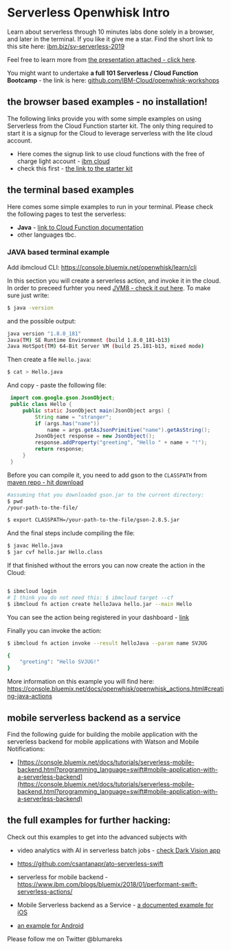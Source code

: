 # Serverless Openwhisk Intro
 
Learn about serverless through 10 minutes labs done solely in a browser, and later in the terminal. If you like it give me a star. Find the short link to this site here: [ibm.biz/sv-serverless-2019](http://ibm.biz/sv-serverless-2019)

Feel free to learn more from [the presentation attached - click here](Sadowski-Cloud-Functions-SSA-small.pdf).

You might want to undertake **a full 101 Serverless / Cloud Function Bootcamp** - the link is here: [github.com/IBM-Cloud/openwhisk-workshops](https://github.com/IBM-Cloud/openwhisk-workshops)

## the browser based examples - no installation!

The following links provide you with some simple examples on using Serverless from the Cloud Function starter kit. The only thing required to start it is a signup for the Cloud to leverage serverless with the lite cloud account. 

- Here comes the signup link to use cloud functions with the free of charge light account - [ibm cloud](https://ibm.biz/BdY7jj)
- check this first - [the link to the starter kit](https://console.bluemix.net/openwhisk)

## the terminal based examples

Here comes some simple examples to run in your terminal. Please check the following pages to test the serverless:

- **Java** - [link to Cloud Function documentation](https://console.bluemix.net/docs/openwhisk/openwhisk_actions.html#creating-java-actions)
- other languages tbc.

### JAVA based terminal example
Add ibmcloud CLI: https://console.bluemix.net/openwhisk/learn/cli

In this section you will create a serverless action, and invoke it in the cloud.
In order to preceed furhter you need [JVM8 - check it out here](http://openjdk.java.net/install/). To make sure just write:
```bash
$ java -version
```

and the possible output:

```bash
java version "1.8.0_181"
Java(TM) SE Runtime Environment (build 1.8.0_181-b13)
Java HotSpot(TM) 64-Bit Server VM (build 25.181-b13, mixed mode)
```

Then create a file ```Hello.java```:
```bash
$ cat > Hello.java
```

And copy - paste the following file:
```java
 import com.google.gson.JsonObject;
 public class Hello {
     public static JsonObject main(JsonObject args) {
         String name = "stranger";
         if (args.has("name"))
             name = args.getAsJsonPrimitive("name").getAsString();
         JsonObject response = new JsonObject();
         response.addProperty("greeting", "Hello " + name + "!");
         return response;
     }
 }
```

Before you can compile it, you need to add gson to the ```CLASSPATH``` from [maven repo - hit download](https://search.maven.org/artifact/com.google.code.gson/gson/2.8.5/jar)


```bash
#assuming that you downloaded gson.jar to the current directory:
$ pwd
/your-path-to-the-file/

$ export CLASSPATH=/your-path-to-the-file/gson-2.8.5.jar
```

And the final steps include compiling the file:
```bash
$ javac Hello.java
$ jar cvf hello.jar Hello.class
```

If that finished without the errors you can now create the action in the Cloud:
```bash

$ ibmcloud login 
# I think you do not need this: $ ibmcloud target --cf
$ ibmcloud fn action create helloJava hello.jar --main Hello
```

You can see the action being registered in your dashboard - [link](https://console.bluemix.net/openwhisk/actions)

Finally you can invoke the action:

```bash
$ ibmcloud fn action invoke --result helloJava --param name SVJUG

{
    "greeting": "Hello SVJUG!"
}

```

More information on this example you will find here: https://console.bluemix.net/docs/openwhisk/openwhisk_actions.html#creating-java-actions

## mobile serverless backend as a service

Find the following guide for building the mobile application with the serverless backend for mobile applications with Watson and Mobile Notifications:
- [https://console.bluemix.net/docs/tutorials/serverless-mobile-backend.html?programming_language=swift#mobile-application-with-a-serverless-backend](https://console.bluemix.net/docs/tutorials/serverless-mobile-backend.html?programming_language=swift#mobile-application-with-a-serverless-backend)

## the full examples for further hacking:

Check out this examples to get into the advanced subjects with 
- video analytics with AI in serverless batch jobs - [check Dark Vision app](https://github.com/IBM-Cloud/openwhisk-darkvisionapp)
- https://github.com/csantanapr/ato-serverless-swift
- serverless for mobile backend - https://www.ibm.com/blogs/bluemix/2018/01/performant-swift-serverless-actions/

- Mobile Serverless backend as a Service - [a documented example for iOS](https://console.bluemix.net/docs/tutorials/serverless-mobile-backend.html#mobile-application-with-a-serverless-backend)
- [an example for Android](https://github.com/IBM-Cloud/serverless-followupapp-android)

Please follow me on Twitter @blumareks

